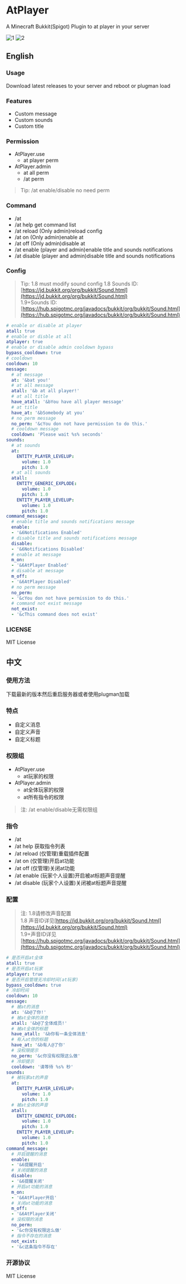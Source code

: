 # AtPlayer
A Minecraft Bukkit(Spigot) Plugin to at player in your server  

![1](https://hank9999.github.io/AtPlayer/image/1.png)
![2](https://hank9999.github.io/AtPlayer/image/2.png)

## English
### Usage
Download latest releases to your server and reboot or plugman load

### Features
 - Custom message
 - Custom sounds
 - Custom title

### Permission
 - AtPlayer.use
   - at player perm
 - AtPlayer.admin
   - at all perm
   - /at perm
> Tip:
> /at enable/disable no need perm 

### Command
 - /at
 - /at help get command list
 - /at reload (Only admin)reload config
 - /at on (Only admin)enable at
 - /at off (Only admin)disable at
 - /at enable (player and admin)enable title and sounds notifications
 - /at disable (player and admin)disable title and sounds notifications

### Config
>Tip: 1.8 must modify sound config
>1.8 Sounds ID: [https://jd.bukkit.org/org/bukkit/Sound.html](https://jd.bukkit.org/org/bukkit/Sound.html)  
>1.9+Sounds ID: [https://hub.spigotmc.org/javadocs/bukkit/org/bukkit/Sound.html](https://hub.spigotmc.org/javadocs/bukkit/org/bukkit/Sound.html)  

```yaml
# enable or disable at player
atall: true
# enable or disble at all
atplayer: true
# enable or disable admin cooldown bypass
bypass_cooldown: true
# cooldown
cooldown: 10
message:
  # at message
  at: '&bat you!'
  # at all message
  atall: '&b at all player!'
  # at all title
  have_atall: '&bYou have all player message'
  # at title
  have_at: '&bSomebody at you'
  # no perm message
  no_perm: '&cYou don not have permission to do this.'
  # cooldown message
  cooldown: 'Please wait %s% seconds'
sounds:
  # at sounds
  at:
    ENTITY_PLAYER_LEVELUP:
      volume: 1.0
      pitch: 1.0
  # at all sounds
  atall:
    ENTITY_GENERIC_EXPLODE:
      volume: 1.0
      pitch: 1.0
    ENTITY_PLAYER_LEVELUP:
      volume: 1.0
      pitch: 1.0
command_message:
  # enable title and sounds notifications message
  enable:
  - '&6Notifications Enabled'
  # disable title and sounds notifications message
  disable:
  - '&6Notifications Disabled'
  # enable at message
  m_on:
  - '&6AtPlayer Enabled'
  # disable at message
  m_off:
  - '&6AtPlayer Disabled'
  # no perm message
  no_perm:
  - '&cYou don not have permission to do this.'
  # command not exist message
  not_exist:
  - '&cThis command does not exist'

```
### LICENSE
MIT License

## 中文
### 使用方法
下载最新的版本然后重启服务器或者使用plugman加载

### 特点
 - 自定义消息
 - 自定义声音
 - 自定义标题

### 权限组
 - AtPlayer.use
   - at玩家的权限
 - AtPlayer.admin
   - at全体玩家的权限
   - at所有指令的权限
> 注:
> /at enable/disable无需权限组  

### 指令
 - /at
 - /at help 获取指令列表
 - /at reload (仅管理)重载插件配置
 - /at on (仅管理)开启at功能
 - /at off (仅管理)关闭at功能
 - /at enable (玩家个人设置)开启被at标题声音提醒
 - /at disable (玩家个人设置)关闭被at标题声音提醒

### 配置
>注: 1.8请修改声音配置  
>1.8 声音ID详见[https://jd.bukkit.org/org/bukkit/Sound.html](https://jd.bukkit.org/org/bukkit/Sound.html)  
>1.9+声音ID详见[https://hub.spigotmc.org/javadocs/bukkit/org/bukkit/Sound.html](https://hub.spigotmc.org/javadocs/bukkit/org/bukkit/Sound.html)  

```yaml
# 是否开启at全体
atall: true
# 是否开启at玩家
atplayer: true
# 是否开启管理无冷却时间(at玩家)
bypass_cooldown: true
# 冷却时间
cooldown: 10
message:
  # 被at的消息
  at: '&b@了你!'
  # 被at全体的消息
  atall: '&b@了全体成员!'
  # 被at全体的标题
  have_atall: '&b你有一条全体消息'
  # 有人at你的标题
  have_at: '&b有人@了你'
  # 没权限提示
  no_perm: '&c你没有权限这么做'
  # 冷却提示
  cooldown: '请等待 %s% 秒'
sounds:
  # 被玩家at的声音
  at:
    ENTITY_PLAYER_LEVELUP:
      volume: 1.0
      pitch: 1.0
  # 被at全体的声音
  atall:
    ENTITY_GENERIC_EXPLODE:
      volume: 1.0
      pitch: 1.0
    ENTITY_PLAYER_LEVELUP:
      volume: 1.0
      pitch: 1.0
command_message:
  # 开启提醒的消息
  enable:
  - '&6提醒开启'
  # 关闭提醒的消息
  disable:
  - '&6提醒关闭'
  # 开启at功能的消息
  m_on:
  - '&6AtPlayer开启'
  # 关闭at功能的消息
  m_off:
  - '&6AtPlayer关闭'
  # 没权限的消息
  no_perm:
  - '&c你没有权限这么做'
  # 指令不存在的消息
  not_exist:
  - '&c这条指令不存在'

```
### 开源协议
MIT License